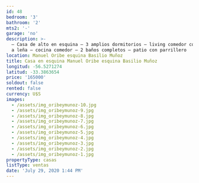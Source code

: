 ```yaml
---
id: 48
bedroom: '3'
bathroom: '2'
mts2: '-'
garage: 'no'
description: >-
  – Casa de alto en esquina – 3 amplios dormitorios – living comedor con estufa
  a leña – cocina comedor – 2 baños completos – patio con parrillero
location: Manuel Oribe esquina Basilio Muñoz
title: Casa en esquina Manuel Oribe esquina Basilio Muñoz
longitud: -56.5271274
latitud: -33.3863654
price: '165000'
soldout: false
rented: false
currency: U$S
images:
  - /assets/img_oribeymunoz-10.jpg
  - /assets/img_oribeymunoz-9.jpg
  - /assets/img_oribeymunoz-8.jpg
  - /assets/img_oribeymunoz-7.jpg
  - /assets/img_oribeymunoz-6.jpg
  - /assets/img_oribeymunoz-5.jpg
  - /assets/img_oribeymunoz-4.jpg
  - /assets/img_oribeymunoz-3.jpg
  - /assets/img_oribeymunoz-2.jpg
  - /assets/img_oribeymunoz-1.jpg
propertyType: casas
listType: ventas
date: 'July 29, 2020 1:44 PM'
---
```


